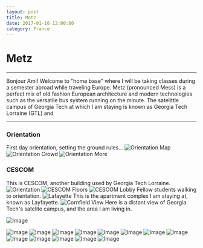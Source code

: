 ```yaml
---
layout: post
title: Metz
date: 2017-01-10 12:00:00
category: France
---
```


# Metz

---

Bonjour Ami! Welcome to "home base" where I will be taking classes during a semester abroad while traveling Europe.
Metz (pronounced Mess) is a perfect mix of old fashion European architecture and modern technologies such as the versatile bus system running on the minute.
The satelittle campus of Georgia Tech at which I am staying is known as Georgia Tech Lorraine (GTL) and 

---

### Orientation
First day orientation, setting the ground rules...
![Orientation Map](/blog/images/France/Metz/Metz-1.JPG)
![Orientation Crowd](/blog/images/France/Metz/Metz-2.JPG)
![Orientation More](/blog/images/France/Metz/Metz-3.JPG)

### CESCOM
This is CESCOM, another building used by Georgia Tech Lorraine.
![Orientation](/blog/images/France/Metz/Metz-4.JPG)
![CESCOM Floors](/blog/images/France/Metz/Metz-5.JPG)
![CESCOM Lobby](/blog/images/France/Metz/Metz-6.JPG)
Fellow students walking to orientation.
![Lafayette](/blog/images/France/Metz/Metz-7.JPG)
This is the apartment complex I am staying at, known as Layfayette.
![Cornfield View](/blog/images/France/Metz/Metz-8.JPG)
Here is a distant view of Georgia Tech's satelite campus, and the area I am living in.

<!--![Image](/blog/images/France/Metz/Metz-9.JPG)-->
<!--![Image](/blog/images/France/Metz/Metz-10.JPG)-->
![Image](/blog/images/France/Metz/Metz-11.JPG)
<!--![Image](/blog/images/France/Metz/Metz-12.JPG)-->
<!--![Image](/blog/images/France/Metz/Metz-13.JPG)-->
![Image](/blog/images/France/Metz/Metz-14.JPG)
![Image](/blog/images/France/Metz/Metz-15.JPG)
![Image](/blog/images/France/Metz/Metz-16.JPG)
![Image](/blog/images/France/Metz/Metz-17.JPG)
![Image](/blog/images/France/Metz/Metz-18.JPG)
![Image](/blog/images/France/Metz/Metz-19.JPG)
![Image](/blog/images/France/Metz/Metz-20.JPG)
![Image](/blog/images/France/Metz/Metz-21.JPG)
![Image](/blog/images/France/Metz/Metz-22.JPG)
![Image](/blog/images/France/Metz/Metz-23.JPG)
![Image](/blog/images/France/Metz/Metz-24.JPG)
![Image](/blog/images/France/Metz/Metz-25.JPG)
![Image](/blog/images/France/Metz/Metz-26.JPG)

